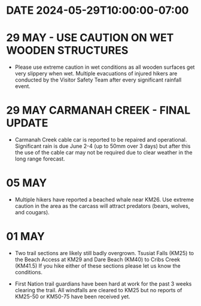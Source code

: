# DATE 2024-05-29T10:00:00-07:00

# 29 MAY - USE CAUTION ON WET WOODEN STRUCTURES
- Please use extreme caution in wet conditions as all wooden surfaces get very slippery when wet. Multiple evacuations of injured hikers are conducted by the Visitor Safety Team after every significant rainfall event.

# 29 MAY CARMANAH CREEK - FINAL UPDATE
- Carmanah Creek cable car is reported to be repaired and operational. Significant rain is due June 2-4 (up to 50mm over 3 days) but after this the use of the cable car may not be required due to clear weather in the long range forecast.  

# 05 MAY
- Multiple hikers have reported a beached whale near KM26. Use extreme caution in the area as the carcass will attract predators (bears, wolves, and cougars).

# 01 MAY
- Two trail sections are likely still badly overgrown. Tsusiat Falls (KM25) to the Beach Access at KM29 and Dare Beach (KM40) to Cribs Creek (KM41.5) If you hike either of these sections please let us know the conditions.

- First Nation trail guardians have been hard at work for the past 3 weeks clearing the trail. All windfalls are cleared to KM25 but no reports of KM25-50 or KM50-75 have been received yet.
